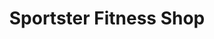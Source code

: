 ---
title: "Sportster Fitness Shop"
url: /muenster/sportster-fitness-shop/
shop: Nahrungsergänzung
---